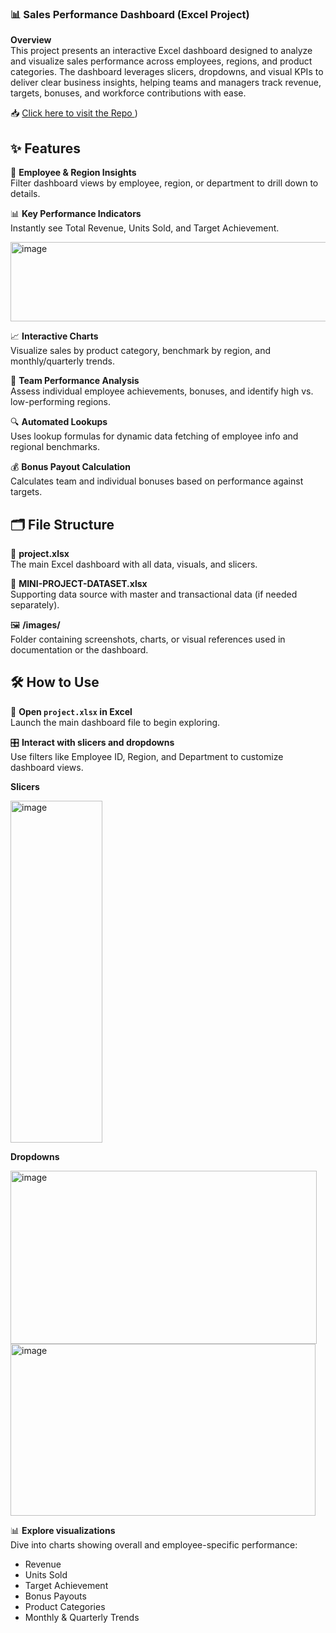 ### 📊 **Sales Performance Dashboard (Excel Project)**  
**Overview**  
This project presents an interactive Excel dashboard designed to analyze and visualize sales performance across employees, regions, and product categories. The dashboard leverages slicers, dropdowns, and visual KPIs to deliver clear business insights, helping teams and managers track revenue, targets, bonuses, and workforce contributions with ease.

📥 [Click here to visit the Repo ](https://github.com/Mohit-kr-singh/sales-performance-dashboard))

## ✨ Features

👤 **Employee & Region Insights**  
Filter dashboard views by employee, region, or department to drill down to details.

📊 **Key Performance Indicators**  
Instantly see Total Revenue, Units Sold, and Target Achievement.

<img width="1142" height="127" alt="image" src="https://github.com/user-attachments/assets/e9ca6c46-5252-422a-b0b6-c0db1fb67cfe" />


📈 **Interactive Charts**  
Visualize sales by product category, benchmark by region, and monthly/quarterly trends.

👥 **Team Performance Analysis**  
Assess individual employee achievements, bonuses, and identify high vs. low-performing regions.

🔍 **Automated Lookups**  
Uses lookup formulas for dynamic data fetching of employee info and regional benchmarks.

💰 **Bonus Payout Calculation**  
Calculates team and individual bonuses based on performance against targets.

## 🗂️ File Structure

📁 **project.xlsx**  
The main Excel dashboard with all data, visuals, and slicers.

📁 **MINI-PROJECT-DATASET.xlsx**  
Supporting data source with master and transactional data (if needed separately).

🖼️ **/images/**  
Folder containing screenshots, charts, or visual references used in documentation or the dashboard.

## 🛠️ How to Use

📂 **Open `project.xlsx` in Excel**  
Launch the main dashboard file to begin exploring.

🎛️ **Interact with slicers and dropdowns**  
Use filters like Employee ID, Region, and Department to customize dashboard views.

**Slicers**

<img width="147" height="547" alt="image" src="https://github.com/user-attachments/assets/93ec4d9b-4fd9-4aff-a179-c5b7954cd9c4" />

**Dropdowns**

<img width="490" height="277" alt="image" src="https://github.com/user-attachments/assets/525d81f8-087a-4e19-8b8b-7eaef341961f" />


<img width="488" height="275" alt="image" src="https://github.com/user-attachments/assets/5602dde4-dfeb-45be-a80b-0ee73f870266" />


📊 **Explore visualizations**  
Dive into charts showing overall and employee-specific performance:  
- Revenue  
- Units Sold  
- Target Achievement  
- Bonus Payouts  
- Product Categories  
- Monthly & Quarterly Trends
